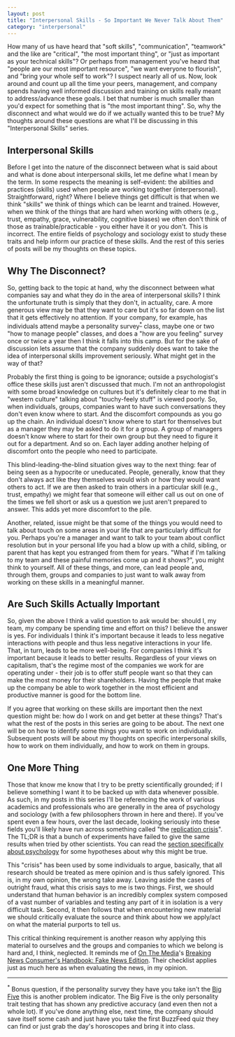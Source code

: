 ```yaml
---
layout: post
title: "Interpersonal Skills - So Important We Never Talk About Them"
category: "interpersonal"
---
```


How many of us have heard that "soft skills", "communication", "teamwork" and the like are "critical", "the most important thing", or "just as important as your technical skills"?  Or perhaps from management you've heard that "people are our most important resource", "we want everyone to flourish", and "bring your whole self to work"?  I suspect nearly all of us.  Now, look around and count up all the time your peers, management, and company spends having well informed discussion and training on skills really meant to address/advance these goals.  I bet that number is much smaller than you'd expect for something that is "the most important thing".  So, why the disconnect and what would we do if we actually wanted this to be true?  My thoughts around these questions are what I'll be discussing in this "Interpersonal Skills" series.

## Interpersonal Skills
Before I get into the nature of the disconnect between what is said about and what is done about interpersonal skills, let me define what I mean by the term.  In some respects the meaning is self-evident: the abilities and practices (skills) used when people are working together (interpersonal).  Straightforward, right?  Where I believe things get difficult is that when we think "skills" we think of things which can be learnt and trained.  However, when we think of the things that are hard when working with others (e.g., trust, empathy, grace, vulnerability, cognitive biases) we often don't think of those as trainable/practicable - you either have it or you don't.  This is incorrect.  The entire fields of psychology and sociology exist to study these traits and help inform our practice of these skills.  And the rest of this series of posts will be my thoughts on these topics.

## Why The Disconnect?
So, getting back to the topic at hand, why the disconnect between what companies say and what they do in the area of interpersonal skills?  I think the unfortunate truth is simply that they don't, in actuality, care. A more generous view may be that they want to care but it's so far down on the list that it gets effectively no attention.  If your company, for example, has individuals attend maybe a personality survey<sup>[\*](#foot1)</sup> class, maybe one or two "how to manage people" classes, and does a "how are you feeling" survey once or twice a year then I think it falls into this camp.  But for the sake of discussion lets assume that the company suddenly does want to take the idea of interpersonal skills improvement seriously.  What might get in the way of that?

Probably the first thing is going to be ignorance; outside a psychologist's office these skills just aren't discussed that much.  I'm not an anthropologist with some broad knowledge on cultures but it's definitely clear to me that in "western culture" talking about "touchy-feely stuff" is viewed poorly.  So, when individuals, groups, companies want to have such conversations they don't even know where to start.  And the discomfort compounds as you go up the chain.  An individual doesn't know where to start for themselves but as a manager they may be asked to do it for a group.  A group of managers doesn't know where to start for their own group but they need to figure it out for a department.  And so on.  Each layer adding another helping of discomfort onto the people who need to participate.

This blind-leading-the-blind situation gives way to the next thing: fear of being seen as a hypocrite or uneducated.  People, generally, know that they don't always act like they themselves would wish or how they would want others to act.  If we are then asked to train others in a particular skill (e.g., trust, empathy) we might fear that someone will either call us out on one of the times we fell short or ask us a question we just aren't prepared to answer.  This adds yet more discomfort to the pile.

Another, related, issue might be that some of the things you would need to talk about touch on some areas in your life that are particularly difficult for you.  Perhaps you're a manager and want to talk to your team about conflict resolution but in your personal life you had a blow up with a child, sibling, or parent that has kept you estranged from them for years.  "What if I'm talking to my team and these painful memories come up and it shows?", you might think to yourself.  All of these things, and more, can lead people and, through them, groups and companies to just want to walk away from working on these skills in a meaningful manner.

## Are Such Skills Actually Important
So, given the above I think a valid question to ask would be: should I, my team, my company be spending time and effort on this?  I believe the answer is yes.  For individuals I think it's important because it leads to less negative interactions with people and thus less negative interactions in your life.  That, in turn, leads to be more well-being.  For companies I think it's important because it leads to better results.  Regardless of your views on capitalism, that's the regime most of the companies we work for are operating under - their job is to offer stuff people want so that they can make the most money for their shareholders.  Having the people that make up the company be able to work together in the most efficient and productive manner is good for the bottom line.

If you agree that working on these skills are important then the next question might be: how do I work on and get better at these things?  That's what the rest of the posts in this series are going to be about.  The next one will be on how to identify some things you want to work on individually.  Subsequent posts will be about my thoughts on specific interpersonal skills, how to work on them individually, and how to work on them in groups.

## One More Thing
Those that know me know that I try to be pretty scientifically grounded; if I believe something I want it to be backed up with data whenever possible.  As such, in my posts in this series I'll be referencing the work of various academics and professionals who are generally in the area of psychology and sociology (with a few philosophers thrown in here and there).  If you've spent even a few hours, over the last decade, looking seriously into these fields you'll likely have run across something called "the [replication crisis](https://en.wikipedia.org/wiki/Replication_crisis)".  The TL;DR is that a bunch of experiments have failed to give the same results when tried by other scientists.  You can read the [section specifically about psychology](https://en.wikipedia.org/wiki/Replication_crisis#In_psychology) for some hypotheses about why this might be true.

This "crisis" has been used by some individuals to argue, basically, that all research should be treated as mere opinion and is thus safely ignored.  This is, in my own opinion, the wrong take away.  Leaving aside the cases of outright fraud, what this crisis says to me is two things.  First, we should understand that human behavior is an incredibly complex system composed of a vast number of variables and testing any part of it in isolation is a very difficult task.  Second, it then follows that when encountering new material we should critically evaluate the source and think about how we apply/act on what the material purports to tell us.

This critical thinking requirement is another reason why applying this material to ourselves and the groups and companies to which we belong is hard and, I think, neglected.  It reminds me of [On The Media](https://www.wnycstudios.org/podcasts/otm)'s [Breaking News Consumer's Handbook: Fake News Edition](https://www.wnycstudios.org/podcasts/otm/segments/breaking-news-consumer-handbook-fake-news-edition).  Their checklist applies just as much here as when evaluating the news, in my opinion.


---
<sup><a name="foot1">\*</a></sup> Bonus question, if the personality survey they have you take isn't the [Big Five](https://en.wikipedia.org/wiki/Big_Five_personality_traits) this is another problem indicator.  The Big Five is the only personality trait testing that has shown any predictive accuracy (and even then not a whole lot). If you've done anything else, next time, the company should save itself some cash and just have you take the first BuzzFeed quiz they can find or just grab the day's horoscopes and bring it into class.